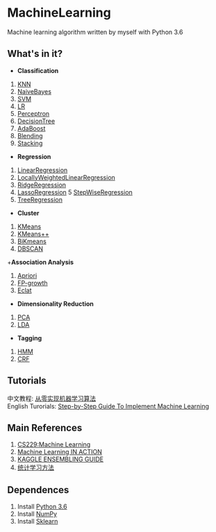 # MachineLearning
Machine learning algorithm written by myself with Python 3.6
## What's in it?
+ **Classification**
1. [KNN](https://github.com/DandelionLau/MachineLearning/blob/master/KNN.py)
2. [NaiveBayes](https://github.com/DandelionLau/MachineLearning/blob/master/NaiveBayes.py)
3. [SVM](https://github.com/DandelionLau/MachineLearning/blob/master/SVM.py)
4. [LR](https://github.com/DandelionLau/MachineLearning/blob/master/LogisticRegression.py)
6. [Perceptron](https://github.com/DandelionLau/MachineLearning/blob/master/Perceptron.py)
7. [DecisionTree](https://github.com/DandelionLau/MachineLearning/blob/master/Tree.py)
8. [AdaBoost](https://github.com/DandelionLau/MachineLearning/tree/master/AdaBoost.py)
9. [Blending](https://github.com/DandelionLau/MachineLearning/blob/master/Blending.py)
10. [Stacking](https://github.com/DandelionLau/MachineLearning/blob/master/Stacking.py)

+  **Regression**
1. [LinearRegression](https://github.com/DandelionLau/MachineLearning/blob/master/LinearRegression.py)
2. [LocallyWeightedLinearRegression](https://github.com/DandelionLau/MachineLearning/blob/master/LinearRegression.py)
3. [RidgeRegression](https://github.com/DandelionLau/MachineLearning/blob/master/LinearRegression.py)
4. [LassoRegression](https://github.com/DandelionLau/MachineLearning/blob/master/LinearRegression.py)
5  [StepWiseRegression](https://github.com/DandelionLau/MachineLearning/blob/master/LinearRegression.py)
2. [TreeRegression](https://github.com/DandelionLau/MachineLearning/blob/master/Tree.py)

+ **Cluster**
1. [KMeans](https://github.com/DandelionLau/MachineLearning/blob/master/Cluster.py)
2. [KMeans++](https://github.com/DandelionLau/MachineLearning/blob/master/Cluster.py)
3. [BiKmeans](https://github.com/DandelionLau/MachineLearning/blob/master/Cluster.py)
2. [DBSCAN](https://github.com/DandelionLau/MachineLearning/blob/master/Cluster.py)

+**Association Analysis**
1. [Apriori](https://github.com/DandelionLau/MachineLearning/blob/master/AssociationAnalysis.py)
2. [FP-growth](https://github.com/DandelionLau/MachineLearning/blob/master/AssociationAnalysis.py)
3. [Eclat](https://github.com/DandelionLau/MachineLearning/blob/master/AssociationAnalysis.py)

+ **Dimensionality Reduction**
1. [PCA](https://github.com/DandelionLau/MachineLearning/blob/master/DimensionReduction.py)
2. [LDA](https://github.com/DandelionLau/MachineLearning/blob/master/DimensionReduction.py)

+ **Tagging**
1. [HMM](https://github.com/DandelionLau/MachineLearning/blob/master/HMM.py)
2. [CRF]()


## Tutorials
中文教程: [从零实现机器学习算法](https://zhuanlan.zhihu.com/easymachinelearning)  
English Turorials: [Step-by-Step Guide To Implement Machine Learning](https://www.codeproject.com/script/Articles/MemberArticles.aspx?amid=14354398)

## Main References
1. [CS229:Machine Learning](http://cs229.stanford.edu/)
2. [Machine Learning IN ACTION](https://www.manning.com/books/machine-learning-in-action)
3. [KAGGLE ENSEMBLING GUIDE](https://mlwave.com/kaggle-ensembling-guide/)
4. [统计学习方法](https://baike.baidu.com/item/%E7%BB%9F%E8%AE%A1%E5%AD%A6%E4%B9%A0%E6%96%B9%E6%B3%95/10430179)

## Dependences
1. Install [Python 3.6](https://www.python.org/)
2. Install [NumPy](http://www.numpy.org/)
2. Install [Sklearn](https://scikit-learn.org/)
